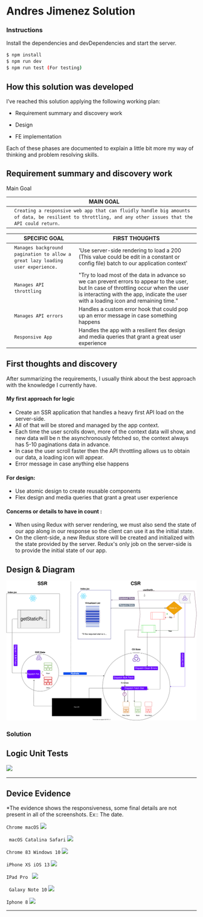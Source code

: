 
# Andres Jimenez Solution

### Instructions


Install the dependencies and devDependencies and start the server.

```sh
$ npm install 
$ npm run dev
$ npm run test (For testing)
```
## How this solution was developed

I’ve reached this solution applying the following working plan:

  

- Requirement summary and discovery work

- Design

- FE implementation

  
Each of these phases are documented to explain a little bit more my way of thinking and problem resolving skills.


## Requirement summary and discovery work


Main Goal

  
|                |MAIN GOAL                          |  
|----------------|-------------------------------|
||`Creating a responsive web app that can fluidly handle big amounts of data, be resilient to throttling, and any other issues that the API could return.`            |



|                |SPECIFIC GOAL                          |FIRST THOUGHTS                       |
|----------------|-------------------------------|-----------------------------|
||`Manages background pagination to allow a great lazy loading user experience.`            |'Use server-side rendering to load a 200 (This value could be edit in a constant or config file) batch to our application context'            |
|          |`Manages API throttling`            |"Try to load most of the data in advance so we can prevent errors to appear to the user, but In case of throttling occur when the user is interacting with the app, indicate the user with a loading icon and remaining time."            |
|         |`Manages API errors`|Handles a custom error hook that could pop up an error message in case something happens|
|         |`Responsive App`|Handles the app with a resilient flex design and media queries that grant a great user experience


##  First thoughts and discovery

  
After summarizing the requirements, I usually think about the best approach with the knowledge I currently have.


  

#### My first approach for logic

  

 - Create an SSR application that handles a heavy first API load on the server-side.   
  - All of that will be stored and managed by the app context. 
  - Each time the user scrolls down, more of the context data will show, and new data will be n the asynchronously fetched so, the context always has 5-10 paginations data in advance.  
  - In case the user scroll faster then the API throttling allows us to obtain our data, a loading icon will appear.    
   - Error message in case  anything else happens

#### For design:


- Use atomic design to create reusable components
- Flex design and media queries that grant a great user experience

#### Concerns or details to have in count :
- When using Redux with server rendering, we must also send the state of our app along in our response so the client can use it as the initial state.
- On the client-side, a new Redux store will be created and initialized with the state provided by the server. Redux's only job on the server-side is to provide the initial state of our app.

## Design & Diagram

![](./ReadmeImages/peel.svg)

### Solution

## Logic Unit Tests 

![](./ReadmeImages/2495540D-15EB-443E-974B-AC737411521.png)

----------------------- --------------------------------------------------------------------------------------------

## Device Evidence 
*The evidence shows the responsiveness, some final details are not present in all of the screenshots. 
Ex:: The date.

```Chrome macOS```
![](./ReadmeImages/6D22F32F-D731-4879-AB0E-1FDD8EE5C751.png)

``` macOS Catalina Safari``` 
![](./ReadmeImages/F674E659-70C6-4D16-8F4B-9517D5E98EE0.png)

```Chrome 83 Windows 10```
 ![](./ReadmeImages/F52785AA-7B6E-44C5-8E40-5D8B8A4D8C8D.png)

``` iPhone XS iOS 13 ```
![](./ReadmeImages/1A19E523-7010-47CD-9460-CC3E07109EB2.png)

```IPad Pro ```
![](./ReadmeImages/CBC4475B-0790-43B7-9006-E706B523EA91.png)

``` Galaxy Note 10```
 ![](./ReadmeImages/E1E5622E-A24B-4296-A6BD-24E1CA917C4A.png)

``` Iphone 8 ```
![](./ReadmeImages/8954A7EE-CA48-4F1E-8A36-123C93D2A4F0.png)

----------------------- --------------------------------------------------------------------------------------------
